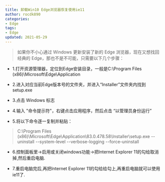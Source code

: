 ```yaml
---
title: 卸载Win10 Edge浏览器恢复使用ie11
author: rocdk890
categories: 
- Edge
tags:
- Edge 
updated: 2021-05-29
---
```


> 如果你不小心通过 Windows 更新安装了新的 Edge 浏览器，现在又想找回经典的 Edge，那也不是不可能，只需要以下几个步骤：

* 1.打开资源管理器，定位到Edge安装目录，一般是C:\Program Files (x86)\Microsoft\Edge\Application

* 2.进入对应当前Edge版本号的文件夹，并进入“Installer”文件夹内找到setup.exe
 
* 3.点击 Windows 标志

* 4.输入 "命令提示符"，右键点击应用程序，然后点击 “以管理员身份运行”

* 5.将以下命令逐一复制并粘贴：
> C:\Program Files (x86)\Microsoft\Edge\Application\83.0.478.58\Installer\setup.exe --uninstall --system-level --verbose-logging --force-uninstall

* 6.控制面板里->启用或关闭windows功能->把Internet Explorer 11的勾给取消掉,然后重启电脑.

* 7.重启电脑完后,再把Internet Explorer 11的勾给给勾上,再重启电脑就可以使用ie11了.